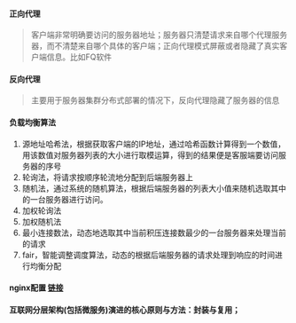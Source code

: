 

#### 正向代理
> 客户端非常明确要访问的服务器地址；服务器只清楚请求来自哪个代理服务器，而不清楚来自哪个具体的客户端；正向代理模式屏蔽或者隐藏了真实客户端信息。比如FQ软件

#### 反向代理
> 主要用于服务器集群分布式部署的情况下，反向代理隐藏了服务器的信息

#### 负载均衡算法
1. 源地址哈希法，根据获取客户端的IP地址，通过哈希函数计算得到一个数值，用该数值对服务器列表的大小进行取模运算，得到的结果便是客服端要访问服务器的序号
2. 轮询法，将请求按顺序轮流地分配到后端服务器上
3. 随机法，通过系统的随机算法，根据后端服务器的列表大小值来随机选取其中的一台服务器进行访问。
4. 加权轮询法
5. 加权随机法
6. 最小连接数法，动态地选取其中当前积压连接数最少的一台服务器来处理当前的请求
7. fair，智能调整调度算法，动态的根据后端服务器的请求处理到响应的时间进行均衡分配

#### nginx配置 [链接](https://blog.csdn.net/tsummerb/article/details/79248015)


#### 互联网分层架构(包括微服务)演进的核心原则与方法：封装与复用；
